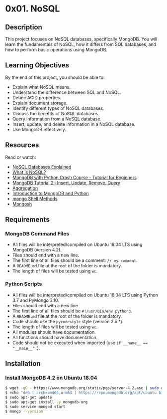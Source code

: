# 0x01. NoSQL

## Description
This project focuses on NoSQL databases, specifically MongoDB. You will learn the fundamentals of NoSQL, how it differs from SQL databases, and how to perform basic operations using MongoDB.

## Learning Objectives
By the end of this project, you should be able to:
- Explain what NoSQL means.
- Understand the difference between SQL and NoSQL.
- Define ACID properties.
- Explain document storage.
- Identify different types of NoSQL databases.
- Discuss the benefits of NoSQL databases.
- Query information from a NoSQL database.
- Insert, update, and delete information in a NoSQL database.
- Use MongoDB effectively.

## Resources
Read or watch:
- [NoSQL Databases Explained](https://www.youtube.com/watch?v=1ovFqT2KylE)
- [What is NoSQL?](https://www.mongodb.com/nosql-explained)
- [MongoDB with Python Crash Course - Tutorial for Beginners](https://www.youtube.com/watch?v=E-1xI85Zog8)
- [MongoDB Tutorial 2 : Insert, Update, Remove, Query](https://www.youtube.com/watch?v=FHA8hCkuYXI)
- [Aggregation](https://www.mongodb.com/docs/manual/aggregation/)
- [Introduction to MongoDB and Python](https://www.mongodb.com/compatibility/python)
- [mongo Shell Methods](https://www.mongodb.com/docs/manual/reference/method/)
- [Mongosh](https://www.mongodb.com/docs/mongodb-shell/)

## Requirements
### MongoDB Command Files
- All files will be interpreted/compiled on Ubuntu 18.04 LTS using MongoDB (version 4.2).
- Files should end with a new line.
- The first line of all files should be a comment: `// my comment`.
- A `README.md` file at the root of the folder is mandatory.
- The length of files will be tested using `wc`.

### Python Scripts
- All files will be interpreted/compiled on Ubuntu 18.04 LTS using Python 3.7 and PyMongo 3.10.
- Files should end with a new line.
- The first line of all files should be `#!/usr/bin/env python3`.
- A `README.md` file at the root of the folder is mandatory.
- Code should use the `pycodestyle` style (version 2.5.*).
- The length of files will be tested using `wc`.
- All modules should have documentation.
- All functions should have documentation.
- Code should not be executed when imported (use `if __name__ == "__main__":`).

## Installation
### Install MongoDB 4.2 on Ubuntu 18.04
```sh
$ wget -qO - https://www.mongodb.org/static/pgp/server-4.2.asc | sudo apt-key add -
$ echo "deb [ arch=amd64,arm64 ] https://repo.mongodb.org/apt/ubuntu bionic/mongodb-org/4.2 multiverse" | sudo tee /etc/apt/sources.list.d/mongodb-org-4.2.list
$ sudo apt-get update
$ sudo apt-get install -y mongodb-org
$ sudo service mongod start
$ mongo --version

